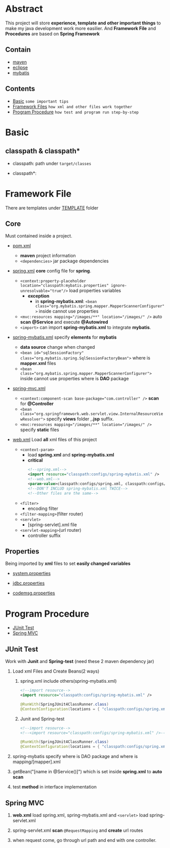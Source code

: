 # Abstract
This project will store **experience, template and other important things** to make my java development work more easilier.
And **Framework File** and **Procedures** are based on **Spring Framework**

## Contain
* [maven](https://github.com/neilChenXie/java_dev/tree/master/maven)
* [eclipse](https://github.com/neilChenXie/java_dev/tree/master/eclipse)
* [mybatis](https://github.com/neilChenXie/java_dev/tree/master/mybatis)

## Contents

* [Basic](#basic) `some important tips`
* [Framework Files](#framework_file) `how xml and other files work together`
* [Program Procedure]('#program_procedure') `how test and program run step-by-step`

<a id="basic"></a>

# Basic

## classpath & classpath\*

* classpath: path under `target/classes`

* classpath\*:

<a id="framework_file"></a>

# Framework File

There are templates under [TEMPLATE](https://github.com/neilChenXie/java_dev/tree/master/TEMPLATES) folder

## Core

Must contained inside a project. 

* [pom.xml]()
	* **maven** project information
	* `<dependencies>`
		jar package dependencies

* [spring.xml]()
	**core** config file for **spring**.
	* `<context:property-placeholder location="classpath:mybatis.properties" ignore-unresolvable="true"/>`
		load properties variables
		* **exception**
			* in **spring-mybatis.xml**: `<bean class="org.mybatis.spring.mapper.MapperScannerConfigurer">` inside cannot use properties
	* `<mvc:resources mapping="/images/**" location="/images/" />`
		auto **scan** **@Service** and execute **@Autowired**
	* `<import>`
		can import **spring-mybatis.xml** to integrate **mybatis**.

* [spring-mybatis.xml]()
	specify **elements** for **mybatis**
	* **data source** change when changed
	* `<bean id="sqlSessionFactory" class="org.mybatis.spring.SqlSessionFactoryBean">` 
		where is **mapper.xml** files
	* `<bean class="org.mybatis.spring.mapper.MapperScannerConfigurer">` inside cannot use properties
		where is **DAO** package
* [spring-mvc.xml]()
	* `<context:component-scan base-package="com.controller" />`
		**scan** for **@Controller**
	* `<bean	class="org.springframework.web.servlet.view.InternalResourceViewResolver">` 
		specify **views** folder ,**.jsp** suffix.
	* `<mvc:resources mapping="/images/**" location="/images/" />` 
		specify **static** files
         
* [web.xml]()
	Load **all** xml files of this project
	* `<context-param>`
		* load **spring.xml** and **spring-mybatis.xml**
		* **critical**
			```xml
			<!--spring.xml-->
			<import resource="classpath:configs/spring-mybatis.xml" />
			<!--web.xml-->
			<param-value>classpath:configs/spring.xml, classpath:configs/spring-mybatis.xml</param-value>
			<!--DON'T INCLUD spring-mybatis.xml TWICE-->
			<!--Other files are the same-->
			```
	* `<filter>`
		* encoding filter
	* `<filter-mapping>`(filter router)
	* `<servlet>`
		* [spring-servlet].xml file
	* `<servlet-mapping>`(url router)
		* controller suffix

## Properties

Being imported by **xml** files to set **easily changed variables**

* [system.properties]()

* [jdbc.properties]()

* [codemsg.properties]()

<a id="program_procedure"></a>

# Program Procedure

* [JUnit Test](#junit_test)
* [Spring MVC](#spring_mvc)

<a id="junit_test"></a>

## JUnit Test

Work with **Junit** and **Spring-test** (need these 2 maven dependency jar)

1. Load xml Files and Create Beans(2 ways)

	1. spring.xml include others(spring-mybatis.xml)
		
		```xml
		<!--import resource-->
		<import resource="classpath:configs/spring-mybatis.xml" />
		```

		```java
		@RunWith(SpringJUnit4ClassRunner.class)
		@ContextConfiguration(locations = { "classpath:configs/spring.xml"})
		```

	2. Junit and Spring-test
		
		```xml
		<!--import resource-->
		<!--<import resource="classpath:configs/spring-mybatis.xml" />-->
		```
		```java
		@RunWith(SpringJUnit4ClassRunner.class)
		@ContextConfiguration(locations = { "classpath:configs/spring.xml", "classpath:configs/spring-mybatis.xml"})
		```

2. spring-mybatis specify where is DAO package and where is mapping/[mapper].xml

3. getBean("[name in @Service()]") which is set inside **spring.xml** to **auto scan**

4. test **method** in interface implementation

<a id="spring_mvc"></a>

## Spring MVC

1. **web.xml** load spring.xml, spring-mybatis.xml and `<servlet>` load spring-servlet.xml

2. spring-servlet.xml **scan** `@RequestMapping` and **create** url routes

3. when request come, go through url path and end with one controller.
